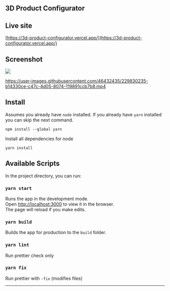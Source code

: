 ## 3D Product Configurator

## Live site
[https://3d-product-configurator.vercel.app/](https://3d-product-configurator.vercel.app/)

## Screenshot
![](https://github.com/belopot/3d-product-configurator/blob/master/screenshots/image1.jpg)

https://user-images.githubusercontent.com/46432435/229830235-b14330ce-c47c-4d05-8074-119891ccb7b8.mp4


## Install

Assumes you already have `node` installed. If you already have `yarn` installed you can skip the next command.

    npm install --global yarn

Install all dependencies for node

    yarn install

## Available Scripts

In the project directory, you can run:

### `yarn start`

Runs the app in the development mode.\
Open [http://localhost:3000](http://localhost:3000) to view it in the browser.\
The page will reload if you make edits.

### `yarn build`

Builds the app for production to the `build` folder.

### `yarn lint`

Run prettier check only

### `yarn fix`

Run prettier with `-fix` (modifies files)

---
